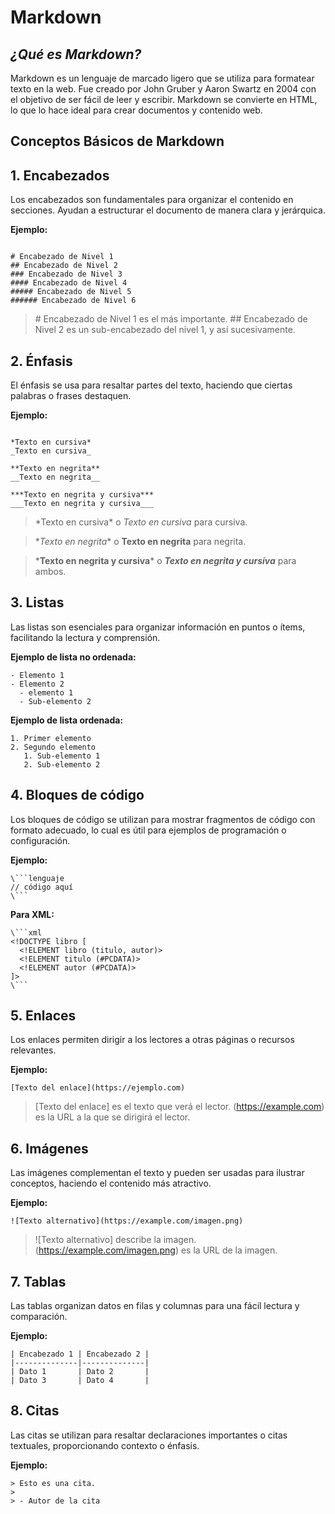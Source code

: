 # Markdown

## ***¿Qué es Markdown?***
Markdown es un lenguaje de marcado ligero que se utiliza para formatear texto en la web. Fue creado por John Gruber y Aaron Swartz en 2004 con el objetivo de ser fácil de leer y escribir. Markdown se convierte en HTML, lo que lo hace ideal para crear documentos y contenido web.

## **Conceptos Básicos de Markdown**
## 1. Encabezados
Los encabezados son fundamentales para organizar el contenido en secciones. Ayudan a estructurar el documento de manera clara y jerárquica.

**Ejemplo:**

```

# Encabezado de Nivel 1
## Encabezado de Nivel 2
### Encabezado de Nivel 3
#### Encabezado de Nivel 4
##### Encabezado de Nivel 5
###### Encabezado de Nivel 6
```
>\# Encabezado de Nivel 1 es el más importante.
>\## Encabezado de Nivel 2 es un sub-encabezado del nivel 1, y así sucesivamente.

## 2. Énfasis
El énfasis se usa para resaltar partes del texto, haciendo que ciertas palabras o frases destaquen.

**Ejemplo:**
```

*Texto en cursiva*
_Texto en cursiva_

**Texto en negrita**
__Texto en negrita__

***Texto en negrita y cursiva***
___Texto en negrita y cursiva___
```
>\*Texto en cursiva* o _Texto en cursiva_ para cursiva.

>\**Texto en negrita** o __Texto en negrita__ para negrita.

>\***Texto en negrita y cursiva*** o ___Texto en negrita y cursiva___ para ambos.

## 3. Listas
Las listas son esenciales para organizar información en puntos o ítems, facilitando la lectura y comprensión.

**Ejemplo de lista no ordenada:**

```
- Elemento 1
- Elemento 2
  - elemento 1
  - Sub-elemento 2
```
**Ejemplo de lista ordenada:**

```
1. Primer elemento
2. Segundo elemento
   1. Sub-elemento 1
   2. Sub-elemento 2
```
## 4. Bloques de código
Los bloques de código se utilizan para mostrar fragmentos de código con formato adecuado, lo cual es útil para ejemplos de programación o configuración.

**Ejemplo:**


```
\```lenguaje
// código aquí
\```
```
**Para XML:**

```
\```xml
<!DOCTYPE libro [
  <!ELEMENT libro (titulo, autor)>
  <!ELEMENT titulo (#PCDATA)>
  <!ELEMENT autor (#PCDATA)>
]>
\```
```
## 5. Enlaces
Los enlaces permiten dirigir a los lectores a otras páginas o recursos relevantes.

**Ejemplo:**

```
[Texto del enlace](https://ejemplo.com)
```
>\[Texto del enlace] es el texto que verá el lector.
>\(https://example.com) es la URL a la que se dirigirá el lector.

## 6. Imágenes
Las imágenes complementan el texto y pueden ser usadas para ilustrar conceptos, haciendo el contenido más atractivo.

**Ejemplo:**

```
![Texto alternativo](https://example.com/imagen.png)
```
>\![Texto alternativo] describe la imagen.
>\(https://example.com/imagen.png) es la URL de la imagen.

## 7. Tablas
Las tablas organizan datos en filas y columnas para una fácil lectura y comparación.

**Ejemplo:**

```
| Encabezado 1 | Encabezado 2 |
|--------------|--------------|
| Dato 1       | Dato 2       |
| Dato 3       | Dato 4       |
```
## 8. Citas
Las citas se utilizan para resaltar declaraciones importantes o citas textuales, proporcionando contexto o énfasis.

**Ejemplo:**

```
> Esto es una cita.
> 
> - Autor de la cita
```
